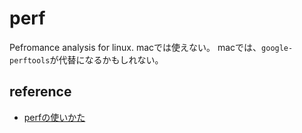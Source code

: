 # perf
Pefromance analysis for linux.
macでは使えない。
macでは、`google-perftools`が代替になるかもしれない。

## reference
* [perfの使いかた](http://int.main.jp/txt/perf/)

